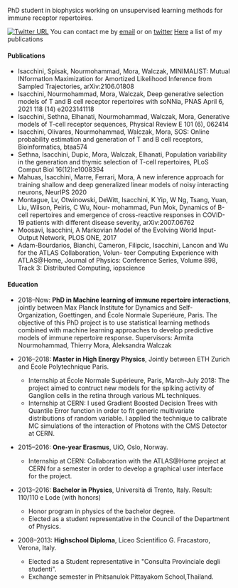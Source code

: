 PhD student in biophysics working on unsupervised learning methods for immune receptor repertoires.

[![Twitter URL](https://img.shields.io/twitter/url/https/twitter.com/bukotsunikki.svg?style=social&label=Follow%20%40giulioisacchini)](https://twitter.com/giulioisacchini)
You can contact me by [email](mailto:giulioisac@gmail.com) or on [twitter](https://twitter.com/giulioisacchini)
[Here](./another-page.html) a list of my publications

#### Publications

* Isacchini, Spisak, Nourmohammad, Mora, Walczak, MINIMALIST: Mutual INformatIon Maximization for Amortized Likelihood Inference from Sampled Trajectories, 	arXiv:2106.01808
* Isacchini, Nourmohammad, Mora, Walczak, Deep generative selection models of T and B cell receptor repertoires with soNNia, PNAS April 6, 2021 118 (14) e2023141118
* Isacchini, Sethna, Elhanati, Nourmohammad, Walczak, Mora, Generative models of T-cell receptor sequences, Physical Review E 101 (6), 062414
* Isacchini, Olivares, Nourmohammad, Walczak, Mora, SOS: Online probability estimation and generation of T and B cell receptors, Bioinformatics, btaa574
* Sethna, Isacchini, Dupic, Mora, Walczak, Elhanati, Population variability in the generation and thymic selection of T-cell repertoires, PLoS Comput Biol 16(12):e1008394
* Mahuas, Isacchini, Marre, Ferrari, Mora, A new inference approach for training shallow and deep generalized linear models of noisy interacting neurons, NeurIPS 2020
* Montague, Lv, Otwinowski, DeWitt, Isacchini, K Yip, W Ng, Tsang, Yuan, Liu, Wilson, Peiris, C Wu, Nour- mohammad, Pun Mok, Dynamics of B-cell repertoires and emergence of cross-reactive responses in COVID-19 patients with different disease severity, arXiv:2007.06762
* Moosavi, Isacchini, A Markovian Model of the Evolving World Input-Output Network, PLOS ONE, 2017
* Adam-Bourdarios, Bianchi, Cameron, Filipcic, Isacchini, Lancon and Wu for the ATLAS Collaboration, Volun- teer Computing Experience with ATLAS@Home, Journal of Physics: Conference Series, Volume 898, Track 3: Distributed Computing, iopscience

#### Education

* 2018–Now: **PhD in Machine learning of immune repertoire interactions**, jointly between Max Planck Institute for Dynamics and Self-Organization, Goettingen, and École Normale Superiéure, Paris. The objective of this PhD project is to use statistical learning methods combined with machine learning approaches to develop predictive models of immune repertoire response. Supervisors: Armita Nourmohammad, Thierry Mora, Aleksandra Walczak

* 2016–2018: **Master in High Energy Physics**, Jointly between ETH Zurich and École Polytechnique Paris. 
  * Internship at École Normale Supérieure, Paris, March-July 2018: The project aimed to contruct new models for the spiking activity of Ganglion cells in the retina through various ML techniques.
  * Internship at CERN: I used Gradient Boosted Decision Trees with Quantile Error function in order to fit generic multivariate distributions of random variable. I applied the technique to calibrate MC simulations of the interaction of Photons with the CMS Detector at CERN.

* 2015–2016: **One-year Erasmus**, UiO, Oslo, Norway.
  * Internship at CERN: Collaboration with the ATLAS@Home project at CERN for a semester in order to develop a graphical user interface for the project.

* 2013–2016: **Bachelor in Physics**, Università di Trento, Italy. Result: 110/110 e Lode (with honors)
  * Honor program in physics of the bachelor degree.
  * Elected as a student representative in the Council of the Department of Physics.

* 2008–2013: **Highschool Diploma**, Liceo Scientifico G. Fracastoro, Verona, Italy.
  * Elected as a Student representative in "Consulta Provinciale degli studenti".
  * Exchange semester in Phitsanulok Pittayakom School,Thailand.
